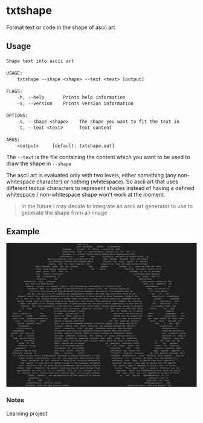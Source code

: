 # txtshape

Format text or code in the shape of ascii art

## Usage

```
Shape text into ascii art

USAGE:
    txtshape --shape <shape> --text <text> [output]

FLAGS:
    -h, --help       Prints help information
    -V, --version    Prints version information

OPTIONS:
    -s, --shape <shape>    The shape you want to fit the text in
    -t, --text <text>      Text content

ARGS:
    <output>     [default: txtshape.out]
```

The `--text` is the file containing the content which you want to be used to draw the shape in `--shape`

The ascii art is evaluated only with two levels, either something (any non-whitespace character) or nothing (whitespace). So ascii art that uses different textual characters to represent shades instead of having a defined whitespace / non-whitespace shape won't work at the moment.

> In the future I may decide to integrate an ascii art generator to use to generate the shape from an image

## Example
![Example](/example/Code_W4eQk99r1f.png)

### Notes

Learning project
